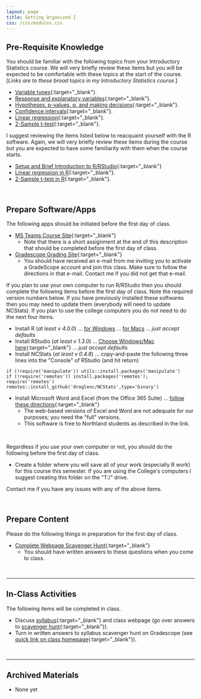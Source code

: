 ```yaml
---
layout: page
title: Getting Organized I
css: /css/modules.css
---
```


## Pre-Requisite Knowledge
You should be familiar with the following topics from your Introductory Statistics course. We will very briefly review these items but you will be expected to be comfortable with these topics at the start of the course. [*Links are to these broad topics in my Introductory Statistics course.*]

* [Variable types](http://derekogle.com/NCMTH107/modules/FoundationalDefns.html){:target="_blank"}.
* [Response and explanatory variables](http://derekogle.com/NCMTH107/modules/DataProduction.html){:target="_blank"}.
* [Hypotheses, p-values, &alpha;, and making decisions](http://derekogle.com/NCMTH107/modules/HypTesting1.html){:target="_blank"}.
* [Confidence intervals](http://derekogle.com/NCMTH107/modules/ConfRegions1.html){:target="_blank"}.
* [Linear regression](http://derekogle.com/NCMTH107/modules/LinearRegression.html){:target="_blank"}.
* [2-Sample t-test](http://derekogle.com/NCMTH107/modules/2Samplet.html){:target="_blank"}.

I suggest reviewing the items listed below to reacquaint yourself with the R software. Again, we will very briefly review these items during the course but you are expected to have some familiarity with them when the course starts.

* [Setup and Brief Introduction to R/RStudio](http://derekogle.com/NCMTH107/modules/RStart.html){:target="_blank"}
* [Linear regression in R](http://derekogle.com/NCMTH107/modules/RRegression.html){:target="_blank"}.
* [2-Sample t-test in R](http://derekogle.com/NCMTH107/modules/Rttests.html){:target="_blank"}.

&nbsp;

## Prepare Software/Apps
The following apps should be initiated before the first day of class.

* [MS Teams Course Site](resources/MSTeams_Intro){:target="_blank"}
    * Note that there is a short assignment at the end of this description that should  be completed before the first day of class.
* [Gradescope Grading Site](resources/Gradescope_Intro){:target="_blank"}
    * You should have received an e-mail from me inviting you to activate a GradeScope account and join this class. Make sure to follow the directions in that e-mail. Contact me if you did not get that e-mail.

If you plan to use your own computer to run R/RStudio then you should complete the following items before the first day of class. Note the required version numbers below. If you have previously installed these softwares then you may need to update them (everybody will need to update NCStats). If you plan to use the college computers you do not need to do the next four items.

* Install R (*at least v 4.0.0*) ... [for Windows](https://cran.r-project.org/bin/windows/base/R-4.1.2-win.exe) ... [for Macs](https://cran.r-project.org/bin/macosx/base/R-4.1.2.pkg) ... *just accept defaults*
* Install RStudio (*at least v 1.3.0*) ... [Choose Windows/Mac here](https://rstudio.com/products/rstudio/download/#download){:target="_blank"} ... *just accept defaults*
* Install NCStats (*at least v 0.4.8*) ... copy-and-paste the following three lines into the "Console" of RStudio (and hit return)

```
if (!require('manipulate')) utils::install.packages('manipulate')
if (!require('remotes')) install.packages('remotes'); require('remotes')
remotes::install_github('droglenc/NCStats',type='binary')
```

* Install Microsoft Word and Excel (from the Office 365 Suite) ... [follow these directions](https://my.northland.edu/campus-life/campus-services/technology/#accessing-installing-office-365){:target="_blank"}
    * The web-based versions of Excel and Word are not adequate for our purposes; you need the "full" versions.
    * This software is free to Northland students as described in the link.

<br>

Regardless if you use your own computer or not, you should do the following before the first day of class.

* Create a folder where you will save all of your work (especially R work) for this course this semester. If you are using the College's computers I suggest creating this folder on the "T:/" drive.

Contact me if you have any issues with any of the above items.

&nbsp;

## Prepare Content
Please do the following things in preparation for the first day of class.

* [Complete Webpage Scavenger Hunt](prep/GetOrganized_Hunt){:target="_blank"}
    * You should have written answers to these questions when you come to class.

&nbsp;

----

## In-Class Activities
The following items will be completed in class.

* Discuss [syllabus](../resources/Syllabus_Current.html){:target="_blank"} and class webpage (go over answers to [scavenger hunt](prep/GetOrganized_Hunt){:target="_blank"}).
* Turn in written answers to syllabus scavenger hunt on Gradescope (see [quick link on class homepage](../){:target="_blank"}).

&nbsp;

----

## Archived Materials

* None yet
